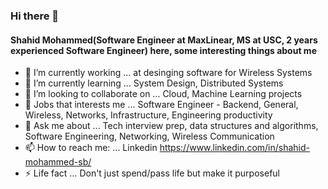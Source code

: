 ### Hi there 👋
#### Shahid Mohammed(Software Engineer at MaxLinear, MS at USC, 2 years experienced Software Engineer) here, some interesting things about me

<!--
**Shahid-Mohammed-Shaikbepari/Shahid-Mohammed-Shaikbepari** is a ✨ _special_ ✨ repository because its `README.md` (this file) appears on your GitHub profile.

Here are some ideas to get you started:

-->

- 🔭 I’m currently working  ... at desinging software for Wireless Systems
- 🌱 I’m currently learning ... System Design, Distributed Systems
- 👯 I’m looking to collaborate on ... Cloud, Machine Learning projects
- 🤔 Jobs that interests me ...  Software Engineer - Backend, General, Wireless, Networks, Infrastructure, Engineering productivity 
- 💬 Ask me about ... Tech interview prep, data structures and algorithms, Software Engineering, Networking, Wireless Communication
- 📫 How to reach me: ... Linkedin https://www.linkedin.com/in/shahid-mohammed-sb/
- ⚡ Life fact ... Don't just spend/pass life but make it purposeful

